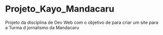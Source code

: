 # Projeto_Kayo_Mandacaru
Projeto da disciplina de Dev Web com o objetivo de para criar um site para a Turma d jornalismo da Mandacaru
